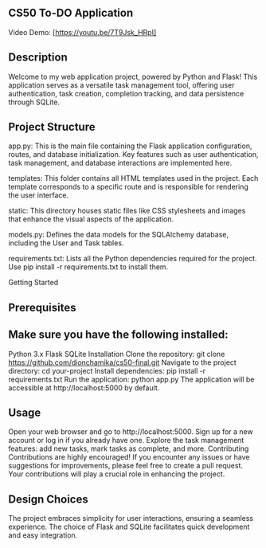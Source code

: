 ## CS50 To-DO Application
Video Demo: [https://youtu.be/7T9Jsk_HRpI]


## Description
Welcome to my web application project, powered by Python and Flask! This application serves as a versatile task management tool, offering user authentication, task creation, completion tracking, and data persistence through SQLite.


## Project Structure
app.py: This is the main file containing the Flask application configuration, routes, and database initialization. Key features such as user authentication, task management, and database interactions are implemented here.

templates: This folder contains all HTML templates used in the project. Each template corresponds to a specific route and is responsible for rendering the user interface.

static: This directory houses static files like CSS stylesheets and images that enhance the visual aspects of the application.

models.py: Defines the data models for the SQLAlchemy database, including the User and Task tables.

requirements.txt: Lists all the Python dependencies required for the project. Use pip install -r requirements.txt to install them.

Getting Started

## Prerequisites
## Make sure you have the following installed:

Python 3.x
Flask
SQLite
Installation
Clone the repository: git clone https://github.com/dionchamika/cs50-final.git
Navigate to the project directory: cd your-project
Install dependencies: pip install -r requirements.txt
Run the application: python app.py
The application will be accessible at http://localhost:5000 by default.

## Usage
Open your web browser and go to http://localhost:5000.
Sign up for a new account or log in if you already have one.
Explore the task management features: add new tasks, mark tasks as complete, and more.
Contributing
Contributions are highly encouraged! If you encounter any issues or have suggestions for improvements, please feel free to create a pull request. Your contributions will play a crucial role in enhancing the project.

## Design Choices
The project embraces simplicity for user interactions, ensuring a seamless experience. The choice of Flask and SQLite facilitates quick development and easy integration.
